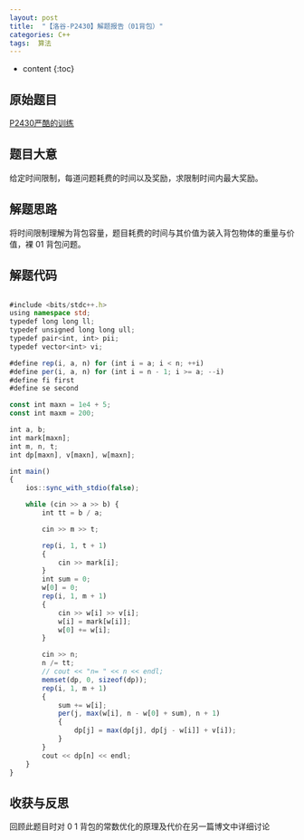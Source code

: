 ```yaml
---
layout: post
title:  "【洛谷-P2430】解题报告（01背包）"
categories: C++
tags:  算法
---
```


* content
{:toc}


## 原始题目

[P2430严酷的训练](https://www.luogu.com.cn/problem/P2430)

## 题目大意

给定时间限制，每道问题耗费的时间以及奖励，求限制时间内最大奖励。

## 解题思路

将时间限制理解为背包容量，题目耗费的时间与其价值为装入背包物体的重量与价值，裸 01 背包问题。

## 解题代码


```typescript

#include <bits/stdc++.h>
using namespace std;
typedef long long ll;
typedef unsigned long long ull;
typedef pair<int, int> pii;
typedef vector<int> vi;

#define rep(i, a, n) for (int i = a; i < n; ++i)
#define per(i, a, n) for (int i = n - 1; i >= a; --i)
#define fi first
#define se second

const int maxn = 1e4 + 5;
const int maxm = 200;

int a, b;
int mark[maxn];
int m, n, t;
int dp[maxn], v[maxn], w[maxn];

int main()
{
    ios::sync_with_stdio(false);

    while (cin >> a >> b) {
        int tt = b / a;

        cin >> m >> t;

        rep(i, 1, t + 1)
        {
            cin >> mark[i];
        }
        int sum = 0;
        w[0] = 0;
        rep(i, 1, m + 1)
        {
            cin >> w[i] >> v[i];
            w[i] = mark[w[i]];
            w[0] += w[i];
        }

        cin >> n;
        n /= tt;
        // cout << "n= " << n << endl;
        memset(dp, 0, sizeof(dp));
        rep(i, 1, m + 1)
        {
            sum += w[i];
            per(j, max(w[i], n - w[0] + sum), n + 1)
            {
                dp[j] = max(dp[j], dp[j - w[i]] + v[i]);
            }
        }
        cout << dp[n] << endl;
    }
}

```

## 收获与反思

回顾此题目时对 0 1 背包的常数优化的原理及代价在另一篇博文中详细讨论